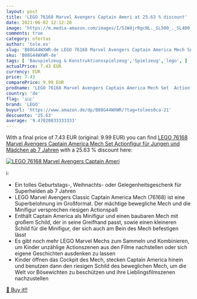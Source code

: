 ```yaml
---
layout: post
title: 'LEGO 76168 Marvel Avengers Captain Ameri at 25.63 % discount'
date: 2021-06-02 12:12:20
image: 'https://m.media-amazon.com/images/I/51W4jrRgcNL._SL500_._SL400_.jpg'
comments: true
category: ofertas
author: 'tole.es'
slug: 'B08G44WXWR-de LEGO 76168 Marvel Avengers Captain America Mech Set...'
sku: 'B08G44WXWR-de'
tags: [ 'Bauspielzeug & Konstruktionsspielzeug','Spielzeug','lego', ]
actualPrice: 7.43 EUR
currency: EUR
price: 7.43
comparePrice: 9.99 EUR
prodname: 'LEGO 76168 Marvel Avengers Captain America Mech Set  Actionfigur für Jungen und Mädchen ab 7 Jahren'
country: 'de'
flag: '🇩🇪'
brand: 'LEGO'
buyurl: 'https://www.amazon.de/dp/B08G44WXWR/?tag=tolees0ca-21'
descuento: '25.63'
average: '9.47020833333333'
---
```


With a final price of 7.43 EUR (original: 9.99 EUR) you can find [LEGO 76168 Marvel Avengers Captain America Mech Set  Actionfigur für Jungen und Mädchen ab 7 Jahren](https://www.amazon.de/dp/B08G44WXWR/?tag=tolees0ca-21) with a  25.63 % discount here:

[![LEGO 76168 Marvel Avengers Captain Ameri](https://m.media-amazon.com/images/I/51W4jrRgcNL._SL500_._SL400_.jpg)](https://www.amazon.de/dp/B08G44WXWR/?tag=tolees0ca-21)

ℹ️:

- Ein tolles Geburtstags-, Weihnachts- oder Gelegenheitsgeschenk für Superhelden ab 7 Jahren
- LEGO Marvel Avengers Classic Captain America Mech (76168) ist eine Superbelohnung im Großformat. Der mächtige bewegliche Mech und die Minifigur versprechen riesigen Actionspaß
- Enthält Captain America als Minifigur und einen baubaren Mech mit großem Schild, der in seine Greifhand passt, sowie einen kleineren Schild für die Minifigur, der sich auch am Bein des Mech befestigen lässt
- Es gibt noch mehr LEGO Marvel Mechs zum Sammeln und Kombinieren, um Kinder unzählige Actionszenen aus den Filme nachstellen oder sich eigene Geschichten ausdenken zu lassen
- Kinder öffnen das Cockpit des Mech, stecken Captain America hinein und benutzen dann den riesigen Schild des beweglichen Mech, um die Welt vor Bösewichten zu beschützen und ihre Lieblingsfilmszenen nachzustellen

[🛒 Buy it!!](https://www.amazon.de/dp/B08G44WXWR/?tag=tolees0ca-21)

